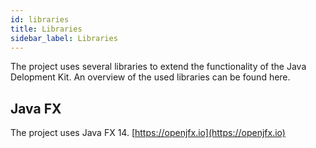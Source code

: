 ```yaml
---
id: libraries
title: Libraries
sidebar_label: Libraries
---
```


The project uses several libraries to extend the functionality of the Java Delopment Kit. An overview of the used libraries can be found here.


## Java FX

The project uses Java FX 14. [https://openjfx.io](https://openjfx.io)